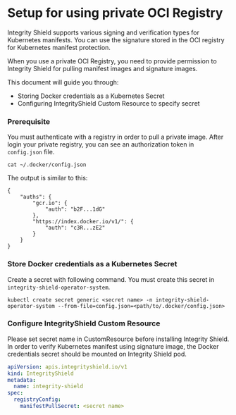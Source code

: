 # Setup for using private OCI Registry

Integrity Shield supports various signing and verification types for Kubernetes manifests.
You can use the signature stored in the OCI registry for Kubernetes manifest protection.

When you use a private OCI Registry, you need to provide permission to Integrity Shield for pulling manifest images and signature images.
 
This document will guide you through:
- Storing Docker credentials as a Kubernetes Secret
- Configuring IntegrityShield Custom Resource to specify secret

### Prerequisite
You must authenticate with a registry in order to pull a private image.
After login your private registry, you can see an authorization token in  `config.json` file. 

```
cat ~/.docker/config.json
```
The output is similar to this:
```
{
	"auths": {
		"gcr.io": {
			"auth": "b2F...1dG"
		},
        "https://index.docker.io/v1/": {
            "auth": "c3R...zE2"
        }
    }
}
```
### Store Docker credentials as a Kubernetes Secret

Create a secret with following command.
You must create this secret in `integrity-shield-operator-system`.
```
kubectl create secret generic <secret name> -n integrity-shield-operator-system --from-file=config.json=<path/to/.docker/config.json>
```

### Configure IntegrityShield Custom Resource
Please set secret name in CustomResource before installing Integrity Shield. In order to verify Kubernetes manifest using signature image, the Docker credentials secret should be mounted on Integrity Shield pod.

```yaml
apiVersion: apis.integrityshield.io/v1
kind: IntegrityShield
metadata:
  name: integrity-shield
spec:
  registryConfig: 
    manifestPullSecret: <secret name>
```